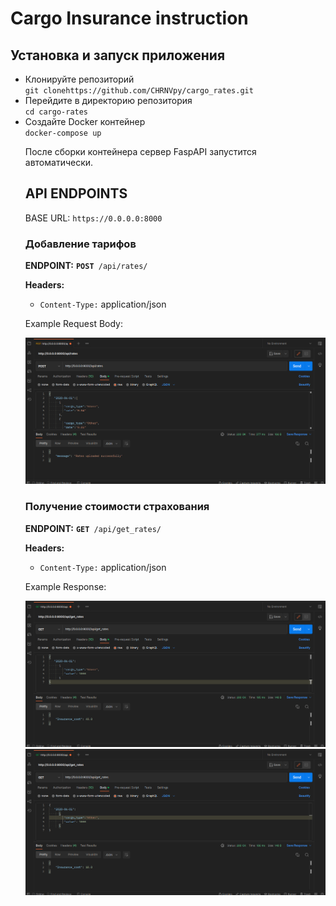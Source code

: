 <h1>Cargo Insurance instruction<p>

<h2>Установка и запуск приложения</h2>
<section><ul>
<li>Клонируйте репозиторий<br><code>git clonehttps://github.com/CHRNVpy/cargo_rates.git</code></li>
<li>Перейдите в директорию репозитория<br><code>cd cargo-rates</code></li>
<li>Создайте Docker контейнер<br><code>docker-compose up</code></li>
</ul>
</section>

<section>
<ul>После сборки контейнера сервер FaspAPI запустится автоматически.<br>
    

<h2>API ENDPOINTS</h2>
<p>BASE URL: <code>https://0.0.0.0:8000</code></p>
<section>
  <h3>Добавление тарифов</h3>
  <p><strong>ENDPOINT:</strong> <code><strong>POST</strong> /api/rates/</code></p>
  <p><strong>Headers:</strong></p>
  <ul>
    <li><code>Content-Type:</code> application/json</li>
  </ul>
  <p>Example Request Body:</p>
  <img src="images/rates.png" alt="Rates Add Example Request">
</section>
<section>
  <h3>Получение cтоимости страхования</h3>
  <p><strong>ENDPOINT:</strong> <code><strong>GET</strong> /api/get_rates/</code></p>
  <p><strong>Headers:</strong></p>
  <ul>
    <li><code>Content-Type:</code> application/json</li>
  </ul>
  <p>Example Response:</p>
  <img src="images/get_rates_1.png" alt="Insurance Cost Example Response">
  <img src="images/get_rates_2.png" alt="Insurance Cost Example Response">
</section>
